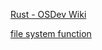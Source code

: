 [Rust - OSDev Wiki](https://wiki.osdev.org/Rust)

[file system function](https://www.cnblogs.com/XNQC1314/p/9251197.html)